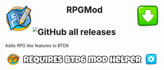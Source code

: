 <h1 align="center">
<a href="https://github.com/DarkTerraYT/RPGMod/releases/latest/download/RPGMod.dll">
    <img align="left" alt="Icon" height="90" src="Icon.png">
    <img align="right" alt="Download" height="75" src="https://raw.githubusercontent.com/gurrenm3/BTD-Mod-Helper/master/BloonsTD6%20Mod%20Helper/Resources/DownloadBtn.png">
</a>
RPGMod
</h1>

<h1 aling="left"><img alt="GitHub all releases" height="25" src="https://img.shields.io/github/downloads/DarkTerraYT/RPGMod/total?label=Total%20Dowloads"></h1>

Adds RPG like features to BTD6 

[![Requires BTD6 Mod Helper](https://raw.githubusercontent.com/gurrenm3/BTD-Mod-Helper/master/banner.png)](https://github.com/gurrenm3/BTD-Mod-Helper#readme)
